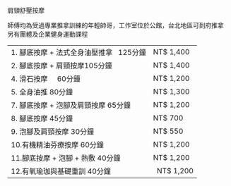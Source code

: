 
<p>肩頸舒壓按摩</p>


<table>

<tbody>
<tr>

<td>1. 腳底按摩 + 法式全身油壓推拿   125分鐘</td> <td> NT$ 1,400 </td>

</tr>

<tr>
<td>2. 腳底按摩 + 肩頸按摩105分鐘</td> <td> NT$ 1,400 </td>
</tr>

<tr>
<td>4. 滑石按摩      60分鐘     </td> <td> NT$ 1,200 </td>
</tr>

<tr>
<td>5. 全身油推       80分鐘      </td> <td>          NT$ 1,300 </td>
</tr>

<tr>
<td>7. 腳底按摩 + 泡腳及肩頸按摩     65分鐘       </td> <td>        NT$ 1,200  </td>
</tr>

<tr>
<td>8. 腳底按摩                     45分鐘              </td> <td>     NT$ 700  </td>
</tr>

<tr>
<td>9. 泡腳及肩頸按摩                 30分鐘       </td> <td>            NT$ 550 </td>
</tr>

<tr>
<td>10.有機精油芬療按摩  60分鐘        </td> <td>       NT$ 1,200</td>
<tr>

<tr>
<td>11.腳底按摩 + 泡腳 + 熱敷  40分鐘    </td> <td>    NT$ 1,200</td>
</tr>


<tr>
<td>12.有氧瑜珈與基礎重訓  40分鐘    </td> <td>    NT$ 1,200</td>
</tr>




師傅均為受過專業推拿訓練的年輕帥哥，工作室位於公館，台北地區可到府推拿
 
另有團體及企業健身運動課程
